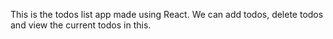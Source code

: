 This is the todos list app made using React.
We can add todos, delete todos and view the current todos in this.
